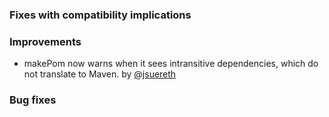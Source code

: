 [@jsuereth]: http://github.com/jsuereth

### Fixes with compatibility implications

### Improvements

- makePom now warns when it sees intransitive dependencies, which do not translate to Maven. by [@jsuereth][@jsuereth]

### Bug fixes

